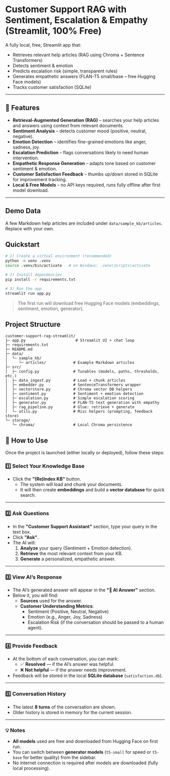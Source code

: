 # Customer Support RAG with Sentiment, Escalation & Empathy (Streamlit, 100% Free)

A fully local, free, Streamlit app that:
- Retrieves relevant help articles (RAG using Chroma + Sentence Transformers)
- Detects sentiment & emotion
- Predicts escalation risk (simple, transparent rules)
- Generates empathetic answers (FLAN-T5 small/base – free Hugging Face models)
- Tracks customer satisfaction (SQLite)

---

## 📜 Features
- **Retrieval-Augmented Generation (RAG)** – searches your help articles and answers using context from relevant documents.
- **Sentiment Analysis** – detects customer mood (positive, neutral, negative).
- **Emotion Detection** – identifies fine-grained emotions like anger, sadness, joy.
- **Escalation Prediction** – flags conversations likely to need human intervention.
- **Empathetic Response Generation** – adapts tone based on customer sentiment & emotion.
- **Customer Satisfaction Feedback** – thumbs up/down stored in SQLite for improvement tracking.
- **Local & Free Models** – no API keys required, runs fully offline after first model download.

---

## Demo Data
A few Markdown help articles are included under `data/sample_kb/articles`. Replace with your own.

## Quickstart

```bash
# 1) Create a virtual environment (recommended)
python -m venv .venv
source .venv/bin/activate   # on Windows: .venv\Scripts\activate

# 2) Install dependencies
pip install -r requirements.txt

# 3) Run the app
streamlit run app.py
```

> The first run will download free Hugging Face models (embeddings, sentiment, emotion, generator).

## Project Structure

```
customer-support-rag-streamlit/
├─ app.py                      # Streamlit UI + chat loop
├─ requirements.txt
├─ README.md
├─ data/
│  └─ sample_kb/
│     └─ articles/            # Example Markdown articles
├─ src/
│  ├─ config.py               # Tunables (models, paths, thresholds, etc.)
│  ├─ data_ingest.py          # Load + chunk articles
│  ├─ embedder.py             # SentenceTransformers wrapper
│  ├─ vectorstore.py          # Chroma vector DB helpers
│  ├─ sentiment.py            # Sentiment + emotion detection
│  ├─ escalation.py           # Simple escalation scoring
│  ├─ generator.py            # FLAN-T5 text generation with empathy
│  ├─ rag_pipeline.py         # Glue: retrieve + generate
│  └─ utils.py                # Misc helpers (prompting, feedback store)
└─ storage/
   └─ chroma/                 # Local Chroma persistence
```

## 🚀 How to Use

Once the project is launched (either locally or deployed), follow these steps:

### 1️⃣ Select Your Knowledge Base
- Click the **"(Re)Index KB"** button.
  - The system will load and chunk your documents.
  - It will then create **embeddings** and build a **vector database** for quick search.

---

### 2️⃣ Ask Questions
- In the **"Customer Support Assistant"** section, type your query in the text box.
- Click **"Ask"**.
- The AI will:
  1. **Analyze** your query (Sentiment + Emotion detection).
  2. **Retrieve** the most relevant context from your KB.
  3. **Generate** a personalized, empathetic answer.

---

### 3️⃣ View AI’s Response
- The AI’s generated answer will appear in the **"🧠 AI Answer"** section.
- Below it, you will find:
  - **Sources** used for the answer.
  - **Customer Understanding Metrics**:
    - Sentiment (Positive, Neutral, Negative)
    - Emotion (e.g., Anger, Joy, Sadness)
    - Escalation Risk (if the conversation should be passed to a human agent).

---

### 4️⃣ Provide Feedback
- At the bottom of each conversation, you can mark:
  - ✅ **Resolved** — if the AI’s answer was helpful.
  - ❌ **Not helpful** — if the answer needs improvement.
- Feedback will be stored in the local **SQLite database** (`satisfaction.db`).

---

### 5️⃣ Conversation History
- The latest **8 turns** of the conversation are shown.
- Older history is stored in memory for the current session.

---

### 💡 Notes
- **All models** used are free and downloaded from Hugging Face on first run.
- You can switch between **generator models** (`t5-small` for speed or `t5-base` for better quality) from the sidebar.
- No internet connection is required after models are downloaded (fully local processing).
